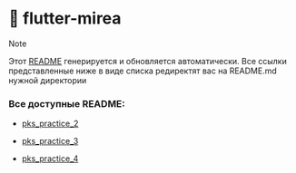# 📌 flutter-mirea

> [!NOTE]  
> Этот [README](README.md) генерируется и обновляется автоматически. 
> Все ссылки представленные ниже в виде списка редиректят вас на README.md нужной директории

### Все доступные README: 

* [pks_practice_2](pks_practice_2/README.md)

* [pks_practice_3](pks_practice_3/README.md)

* [pks_practice_4](pks_practice_4/README.md)
